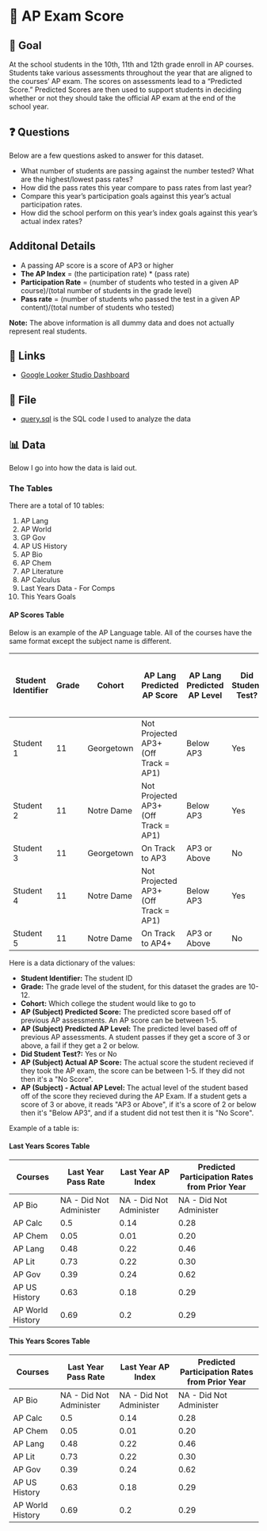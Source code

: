 # 🏫 AP Exam Score

## 🎯 Goal
At the school students in the 10th, 11th and 12th grade enroll in AP courses. Students take various assessments throughout the year that are aligned to the courses’  AP exam. The scores on assessments lead to a “Predicted Score.” Predicted Scores are then used to support students in deciding whether or not they should take the official AP exam at the end of the school year. 

## ❓ Questions
Below are a few questions asked to answer for this dataset. 
- What number of students are passing against the number tested? What are the highest/lowest pass rates? 
- How did the pass rates this year compare to pass rates from last year? 
- Compare this year’s participation goals against this year’s actual participation rates. 
- How did the school perform on this year’s index goals against this year’s actual index rates? 

## Additonal Details
- A passing AP score is a score of AP3 or higher
- **The AP Index** = (the participation rate) * (pass rate)
- **Participation Rate** = (number of students who tested in a given AP course)/(total number of students in the grade level)
- **Pass rate** = (number of students who passed the test in a given AP content)/(total number of students who tested) 

**Note:** The above information is all dummy data and does not actually represent real students. 

## 🔗 Links
- [Google Looker Studio Dashboard](https://lookerstudio.google.com/reporting/1e843dde-4fd3-4040-83e6-598f37685466)

## 📁 File
- [query.sql](https://github.com/kellyjadams/ap-exam-scores/blob/main/query.sql) is the SQL code I used to analyze the data

## 📊 Data
Below I go into how the data is laid out. 

### The Tables 
There are a total of 10 tables:
1. AP Lang
2. AP World
3. GP Gov
4. AP US History
5. AP Bio
6. AP Chem
7. AP Literature
8. AP Calculus
9. Last Years Data - For Comps
10. This Years Goals

#### AP Scores Table
Below is an example of the AP Language table. All of the courses have the same format except the subject name is different. 

| Student Identifier | Grade | Cohort     | AP Lang Predicted AP Score           | AP Lang Predicted AP Level | Did Student Test? | AP Lang Actual AP Score | AP Lang - Actual AP Level |
|--------------------|-------|------------|--------------------------------------|----------------------------|-------------------|-------------------------|---------------------------|
| Student 1          | 11    | Georgetown | Not Projected AP3+ (Off Track = AP1) | Below AP3                  | Yes               | 2                       | Below AP3                 |
| Student 2          | 11    | Notre Dame | Not Projected AP3+ (Off Track = AP1) | Below AP3                  | Yes               | 2                       | Below AP3                 |
| Student 3          | 11    | Georgetown | On Track to AP3                      | AP3 or Above               | No                | No Score                | No Score                  |
| Student 4          | 11    | Notre Dame | Not Projected AP3+ (Off Track = AP1) | Below AP3                  | Yes               | 3                       | AP3 or Above              |
| Student 5          | 11    | Notre Dame | On Track to AP4+                     | AP3 or Above               | No                | No Score                | No Score                  |

Here is a data dictionary of the values:
- **Student Identifier:** The student ID
- **Grade:** The grade level of the student, for this dataset the grades are 10-12.
- **Cohort:** Which college the student would like to go to
- **AP (Subject) Predicted Score:** The predicted score based off of previous AP assessments. An AP score can be between 1-5.
- **AP (Subject) Predicted AP Level:** The predicted level based off of previous AP assessments. A student passes if they get a score of 3 or above, a fail if they get a 2 or below. 
- **Did Student Test?:** Yes or No
- **AP (Subject) Actual AP Score:** The actual score the student recieved if they took the AP exam, the score can be between 1-5. If they did not then it's a "No Score".
- **AP (Subject) - Actual AP Level:** The actual level of the student based off of the score they recieved during the AP Exam. If a student gets a score of 3 or above, it reads "AP3 or Above", if it's a score of 2 or below then it's "Below AP3", and if a student did not test then it is "No Score". 

Example of a table is: 

#### Last Years Scores Table

| Courses          | Last Year Pass Rate     | Last Year AP Index      | Predicted Participation Rates from Prior Year |
|------------------|-------------------------|-------------------------|-----------------------------------------------|
| AP Bio           | NA - Did Not Administer | NA - Did Not Administer | NA - Did Not Administer                       |
| AP Calc          | 0.5                     | 0.14                    | 0.28                                          |
| AP Chem          | 0.05                    | 0.01                    | 0.20                                          |
| AP Lang          | 0.48                    | 0.22                    | 0.46                                          |
| AP Lit           | 0.73                    | 0.22                    | 0.30                                          |
| AP Gov           | 0.39                    | 0.24                    | 0.62                                          |
| AP US History    | 0.63                    | 0.18                    | 0.29                                          |
| AP World History | 0.69                    | 0.2                     | 0.29                                          |

#### This Years Scores Table

| Courses          | Last Year Pass Rate     | Last Year AP Index      | Predicted Participation Rates from Prior Year |
|------------------|-------------------------|-------------------------|-----------------------------------------------|
| AP Bio           | NA - Did Not Administer | NA - Did Not Administer | NA - Did Not Administer                       |
| AP Calc          | 0.5                     | 0.14                    | 0.28                                          |
| AP Chem          | 0.05                    | 0.01                    | 0.20                                          |
| AP Lang          | 0.48                    | 0.22                    | 0.46                                          |
| AP Lit           | 0.73                    | 0.22                    | 0.30                                          |
| AP Gov           | 0.39                    | 0.24                    | 0.62                                          |
| AP US History    | 0.63                    | 0.18                    | 0.29                                          |
| AP World History | 0.69                    | 0.2                     | 0.29                                          |
